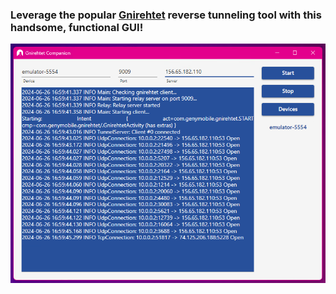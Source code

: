### Leverage the popular [Gnirehtet](https://github.com/Genymobile/gnirehtet) reverse tunneling tool with this handsome, functional GUI!

![](./Capture.png)
